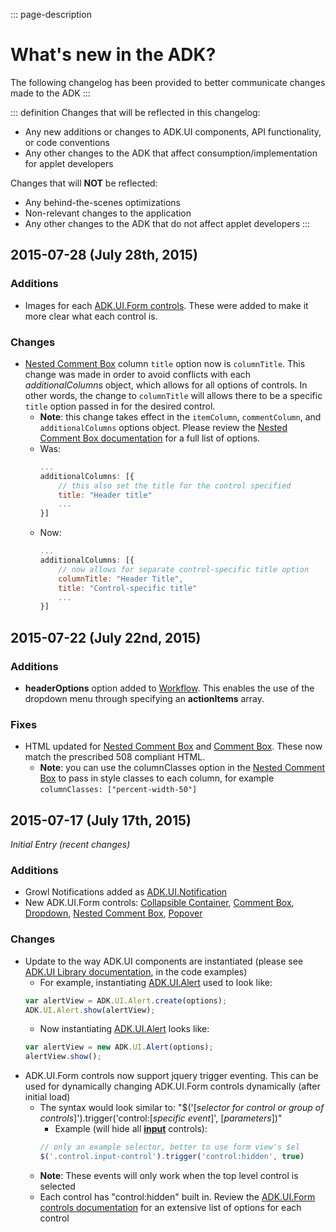 ::: page-description
# What's new in the ADK? #
The following changelog has been provided to better communicate changes made to the ADK
:::

::: definition
Changes that will be reflected in this changelog:
- Any new additions or changes to ADK.UI components, API functionality, or code conventions
- Any other changes to the ADK that affect consumption/implementation for applet developers

Changes that will **NOT** be reflected:
- Any behind-the-scenes optimizations
- Non-relevant changes to the application
- Any other changes to the ADK that do not affect applet developers
:::

<!-- Update categories: Additions, Changes, Removals, and Fixes -->

## 2015-07-28 (July 28th, 2015) ##

### Additions ###
- Images for each [ADK.UI.Form controls][FormControls]. These were added to make it more clear what each control is.

### Changes ###
- [Nested Comment Box](form-controls.md#Nested-Comment-Box) column `title` option now is `columnTitle`. This change was made in order to avoid conflicts with each _additionalColumns_ object, which allows for all options of controls. In other words, the change to `columnTitle` will allows there to be a specific `title` option passed in for the desired control.
	- **Note**: this change takes effect in the `itemColumn`, `commentColumn`, and `additionalColumns` options object. Please review the [Nested Comment Box documentation](form-controls.md#Nested-Comment-Box) for a full list of options.
	- Was:
		``` JavaScript
		...
		additionalColumns: [{
			// this also set the title for the control specified
			title: "Header title"
			...
		}]
		``` 
	- Now: 
		``` JavaScript
		...
		additionalColumns: [{
			// now allows for separate control-specific title option
			columnTitle: "Header Title",
			title: "Control-specific title"
			...
		}]
		``` 


## 2015-07-22 (July 22nd, 2015) ##

### Additions ###
- **headerOptions** option added to [Workflow](ui-library.md#Workflow--window-). This enables the use of the dropdown menu through specifying an **actionItems** array.

### Fixes ###
- HTML updated for [Nested Comment Box](form-controls.md#Nested-Comment-Box) and [Comment Box](form-controls.md#Comment-Box). These now match the prescribed 508 compliant HTML.
	- **Note**: you can use the columnClasses option in the [Nested Comment Box](form-controls.md#Nested-Comment-Box) to pass in style classes to each column, for example `columnClasses: ["percent-width-50"]`

## 2015-07-17 (July 17th, 2015) ##
_Initial Entry (recent changes)_

### Additions ###

- Growl Notifications added as [ADK.UI.Notification](ui-library.md#Notification)
- New ADK.UI.Form controls: [Collapsible Container](form-controls.md#Collapsible-Container), [Comment Box](form-controls.md#Comment-Box), [Dropdown](form-controls.md#Dropdown), [Nested Comment Box](form-controls.md#Nested-Comment-Box), [Popover](form-controls.md#Popover)

### Changes ###

- Update to the way ADK.UI components are instantiated (please see [ADK.UI Library documentation][UILibrary], in the code examples)
	- For example, instantiating [ADK.UI.Alert](ui-library.md#Alert) used to look like: 
	```JavaScript
	var alertView = ADK.UI.Alert.create(options);
	ADK.UI.Alert.show(alertView);
	```
	- Now instantiating [ADK.UI.Alert](ui-library.md#Alert) looks like: 
	```JavaScript
	var alertView = new ADK.UI.Alert(options);
	alertView.show();
	```
- ADK.UI.Form controls now support jquery trigger eventing. This can be used for dynamically changing ADK.UI.Form controls dynamically (after initial load)
	- The syntax would look similar to: "$('[_selector for control or group of controls_]').trigger('control:[_specific event_]', [_parameters_])"
		- Example (will hide all [**input**](form-controls.md#Input) controls): 
		```JavaScript
		// only an example selector, better to use form view's $el
		$('.control.input-control').trigger('control:hidden', true)
		```
	- **Note**: These events will only work when the top level control is selected
	- Each control has "control:hidden" built in. Review the [ADK.UI.Form controls documentation][FormControls] for an extensive list of options for each control



[UILibrary]: ui-library.md
[FormControls]: form-controls.md
